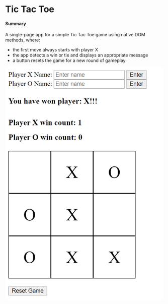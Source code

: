# Tic Tac Toe

#### Summary

A single-page app for a simple Tic Tac Toe game using native DOM methods, where:

- the first move always starts with player X
- the app detects a win or tie and displays an appropriate message
- a button resets the game for a new round of gameplay

![](tictactoe.PNG)
